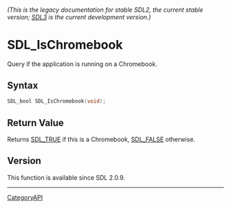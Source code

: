 ###### (This is the legacy documentation for stable SDL2, the current stable version; [SDL3](https://wiki.libsdl.org/SDL3/) is the current development version.)
# SDL_IsChromebook

Query if the application is running on a Chromebook.

## Syntax

```c
SDL_bool SDL_IsChromebook(void);

```

## Return Value

Returns [SDL_TRUE](SDL_TRUE) if this is a Chromebook,
[SDL_FALSE](SDL_FALSE) otherwise.

## Version

This function is available since SDL 2.0.9.

----
[CategoryAPI](CategoryAPI)

